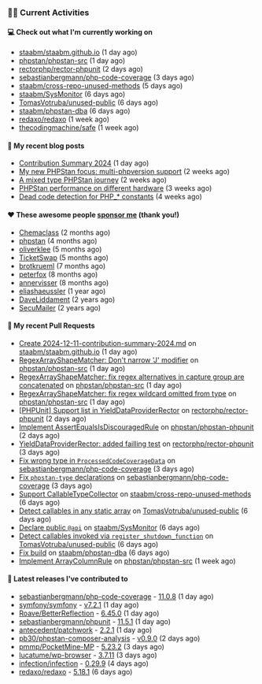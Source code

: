 ### 👨‍💻 Current Activities


#### 💻 Check out what I'm currently working on

- [staabm/staabm.github.io](https://github.com/staabm/staabm.github.io) (1 day ago)
- [phpstan/phpstan-src](https://github.com/phpstan/phpstan-src) (1 day ago)
- [rectorphp/rector-phpunit](https://github.com/rectorphp/rector-phpunit) (2 days ago)
- [sebastianbergmann/php-code-coverage](https://github.com/sebastianbergmann/php-code-coverage) (3 days ago)
- [staabm/cross-repo-unused-methods](https://github.com/staabm/cross-repo-unused-methods) (5 days ago)
- [staabm/SysMonitor](https://github.com/staabm/SysMonitor) (6 days ago)
- [TomasVotruba/unused-public](https://github.com/TomasVotruba/unused-public) (6 days ago)
- [staabm/phpstan-dba](https://github.com/staabm/phpstan-dba) (6 days ago)
- [redaxo/redaxo](https://github.com/redaxo/redaxo) (1 week ago)
- [thecodingmachine/safe](https://github.com/thecodingmachine/safe) (1 week ago)


#### 📜 My recent blog posts

- [Contribution Summary 2024](https://staabm.github.io/2024/12/11/contribution-summary-2024.html) (1 day ago)
- [My new PHPStan focus: multi-phpversion support](https://staabm.github.io/2024/11/28/phpstan-php-version-in-scope.html) (2 weeks ago)
- [A mixed type PHPStan journey](https://staabm.github.io/2024/11/26/phpstan-mixed-types.html) (2 weeks ago)
- [PHPStan performance on different hardware](https://staabm.github.io/2024/11/17/phpstan-performance-on-different-hardware.html) (3 weeks ago)
- [Dead code detection for PHP_* constants](https://staabm.github.io/2024/11/14/phpstan-php-version-narrowing.html) (4 weeks ago)


#### ❤️ These awesome people [sponsor me](https://github.com/sponsors/staabm) (thank you!)

- [Chemaclass](https://github.com/Chemaclass) (2 months ago)
- [phpstan](https://github.com/phpstan) (4 months ago)
- [oliverklee](https://github.com/oliverklee) (5 months ago)
- [TicketSwap](https://github.com/TicketSwap) (5 months ago)
- [brotkrueml](https://github.com/brotkrueml) (7 months ago)
- [peterfox](https://github.com/peterfox) (8 months ago)
- [annervisser](https://github.com/annervisser) (8 months ago)
- [eliashaeussler](https://github.com/eliashaeussler) (1 year ago)
- [DaveLiddament](https://github.com/DaveLiddament) (2 years ago)
- [SecuMailer](https://github.com/SecuMailer) (2 years ago)


#### 🔨 My recent Pull Requests

- [Create 2024-12-11-contribution-summary-2024.md](https://github.com/staabm/staabm.github.io/pull/128) on [staabm/staabm.github.io](https://github.com/staabm/staabm.github.io) (1 day ago)
- [RegexArrayShapeMatcher: Don&#39;t narrow &#39;J&#39; modifier](https://github.com/phpstan/phpstan-src/pull/3723) on [phpstan/phpstan-src](https://github.com/phpstan/phpstan-src) (1 day ago)
- [RegexArrayShapeMatcher: fix regex alternatives in capture group are concatenated](https://github.com/phpstan/phpstan-src/pull/3722) on [phpstan/phpstan-src](https://github.com/phpstan/phpstan-src) (1 day ago)
- [RegexArrayShapeMatcher: fix regex wildcard omitted from type](https://github.com/phpstan/phpstan-src/pull/3721) on [phpstan/phpstan-src](https://github.com/phpstan/phpstan-src) (1 day ago)
- [[PHPUnit] Support list in YieldDataProviderRector](https://github.com/rectorphp/rector-phpunit/pull/418) on [rectorphp/rector-phpunit](https://github.com/rectorphp/rector-phpunit) (2 days ago)
- [Implement AssertEqualsIsDiscouragedRule](https://github.com/phpstan/phpstan-phpunit/pull/216) on [phpstan/phpstan-phpunit](https://github.com/phpstan/phpstan-phpunit) (2 days ago)
- [YieldDataProviderRector: added failling test](https://github.com/rectorphp/rector-phpunit/pull/414) on [rectorphp/rector-phpunit](https://github.com/rectorphp/rector-phpunit) (3 days ago)
- [Fix wrong type in `ProcessedCodeCoverageData`](https://github.com/sebastianbergmann/php-code-coverage/pull/1052) on [sebastianbergmann/php-code-coverage](https://github.com/sebastianbergmann/php-code-coverage) (3 days ago)
- [Fix `phpstan-type` declarations](https://github.com/sebastianbergmann/php-code-coverage/pull/1051) on [sebastianbergmann/php-code-coverage](https://github.com/sebastianbergmann/php-code-coverage) (3 days ago)
- [Support CallableTypeCollector](https://github.com/staabm/cross-repo-unused-methods/pull/2) on [staabm/cross-repo-unused-methods](https://github.com/staabm/cross-repo-unused-methods) (6 days ago)
- [Detect callables in any static array](https://github.com/TomasVotruba/unused-public/pull/140) on [TomasVotruba/unused-public](https://github.com/TomasVotruba/unused-public) (6 days ago)
- [Declare public `@api`](https://github.com/staabm/SysMonitor/pull/27) on [staabm/SysMonitor](https://github.com/staabm/SysMonitor) (6 days ago)
- [Detect callables invoked via `register_shutdown_function`](https://github.com/TomasVotruba/unused-public/pull/139) on [TomasVotruba/unused-public](https://github.com/TomasVotruba/unused-public) (6 days ago)
- [Fix build](https://github.com/staabm/phpstan-dba/pull/726) on [staabm/phpstan-dba](https://github.com/staabm/phpstan-dba) (6 days ago)
- [Implement ArrayColumnRule](https://github.com/phpstan/phpstan-src/pull/3706) on [phpstan/phpstan-src](https://github.com/phpstan/phpstan-src) (1 week ago)


#### 🔭 Latest releases I've contributed to

- [sebastianbergmann/php-code-coverage](https://github.com/sebastianbergmann/php-code-coverage) - [11.0.8](https://github.com/sebastianbergmann/php-code-coverage/releases/tag/11.0.8) (1 day ago)
- [symfony/symfony](https://github.com/symfony/symfony) - [v7.2.1](https://github.com/symfony/symfony/releases/tag/v7.2.1) (1 day ago)
- [Roave/BetterReflection](https://github.com/Roave/BetterReflection) - [6.45.0](https://github.com/Roave/BetterReflection/releases/tag/6.45.0) (1 day ago)
- [sebastianbergmann/phpunit](https://github.com/sebastianbergmann/phpunit) - [11.5.1](https://github.com/sebastianbergmann/phpunit/releases/tag/11.5.1) (1 day ago)
- [antecedent/patchwork](https://github.com/antecedent/patchwork) - [2.2.1](https://github.com/antecedent/patchwork/releases/tag/2.2.1) (1 day ago)
- [pb30/phpstan-composer-analysis](https://github.com/pb30/phpstan-composer-analysis) - [v0.9.0](https://github.com/pb30/phpstan-composer-analysis/releases/tag/v0.9.0) (2 days ago)
- [pmmp/PocketMine-MP](https://github.com/pmmp/PocketMine-MP) - [5.23.2](https://github.com/pmmp/PocketMine-MP/releases/tag/5.23.2) (3 days ago)
- [lucatume/wp-browser](https://github.com/lucatume/wp-browser) - [3.7.11](https://github.com/lucatume/wp-browser/releases/tag/3.7.11) (3 days ago)
- [infection/infection](https://github.com/infection/infection) - [0.29.9](https://github.com/infection/infection/releases/tag/0.29.9) (4 days ago)
- [redaxo/redaxo](https://github.com/redaxo/redaxo) - [5.18.1](https://github.com/redaxo/redaxo/releases/tag/5.18.1) (6 days ago)
